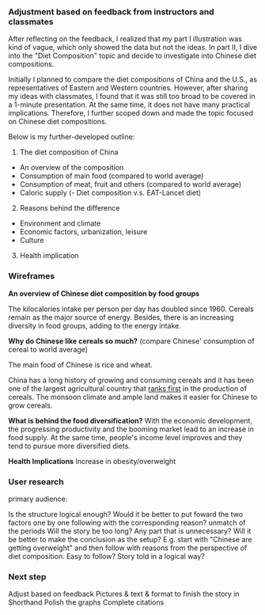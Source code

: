### Adjustment based on feedback from instructors and classmates
After reflecting on the feedback, I realized that my part I illustration was kind of vague, which only showed the data but not the ideas. In part II, I dive into the "Diet Composition" topic and decide to investigate into Chinese diet compositions.

Initially I planned to compare the diet compositions of China and the U.S., as representatives of Eastern and Western countries. However, after sharing my ideas with classmates, I found that it was still too broad to be covered in a 1-minute presentation. At the same time, it does not have many practical implications. Therefore, I further scoped down and made the topic focused on Chinese diet compositions.

Below is my further-developed outline:
1. The diet composition of China
- An overview of the composition
- Consumption of main food (compared to world average)
- Consumption of meat, fruit and others (compared to world average)
- Caloric supply
(- Diet composition v.s. EAT-Lancet diet)
2. Reasons behind the difference
- Environment and climate
- Economic factors, urbanization, leisure
- Culture
3. Health implication

### Wireframes

**An overview of Chinese diet composition by food groups**

The kilocalories intake per person per day has doubled since 1960. Cereals remain as the major source of energy. Besides, there is an increasing diversity in food groups, adding to the energy intake.
<div class="flourish-embed flourish-chart" data-src="visualisation/8773340"><script src="https://public.flourish.studio/resources/embed.js"></script></div>

**Why do Chinese like cereals so much?** (compare Chinese' consumption of cereal to world average)

The main food of Chinese is rice and wheat. 
<div class="flourish-embed flourish-chart" data-src="visualisation/8774739"><script src="https://public.flourish.studio/resources/embed.js"></script></div>

China has a long history of growing and consuming cereals and it has been one of the largest agricultural country that [ranks first](https://www.fao.org/china/fao-in-china/china-at-a-glance/en/) in the production of cereals. The monsoon climate and ample land makes it easier for Chinese to grow cereals. 
<div class="flourish-embed flourish-chart" data-src="visualisation/8774963"><script src="https://public.flourish.studio/resources/embed.js"></script></div>
<div class="flourish-embed flourish-chart" data-src="visualisation/8774924"><script src="https://public.flourish.studio/resources/embed.js"></script></div>

**What is behind the food diversification?**
With the economic development, the progressing productivity and the booming market lead to an increase in food supply. At the same time, people's income level improves and they tend to pursue more diversified diets.
<div class="flourish-embed flourish-chart" data-src="visualisation/8774992"><script src="https://public.flourish.studio/resources/embed.js"></script></div>

**Health Implications**
Increase in obesity/overweight



### User research
primary audience: 


Is the structure logical enough? Would it be better to put foward the two factors one by one following with the corresponding reason?
unmatch of the periods 
Will the story be too long? Any part that is unnecessary?
Will it be better to make the conclusion as the setup? E.g. start with "Chinese are getting overweight" and then follow with reasons from the perspective of diet composition.
Easy to follow? Story told in a logical way?

### Next step
Adjust based on feedback
Pictures & text & format to finish the story in Shorthand
Polish the graphs
Complete citations
